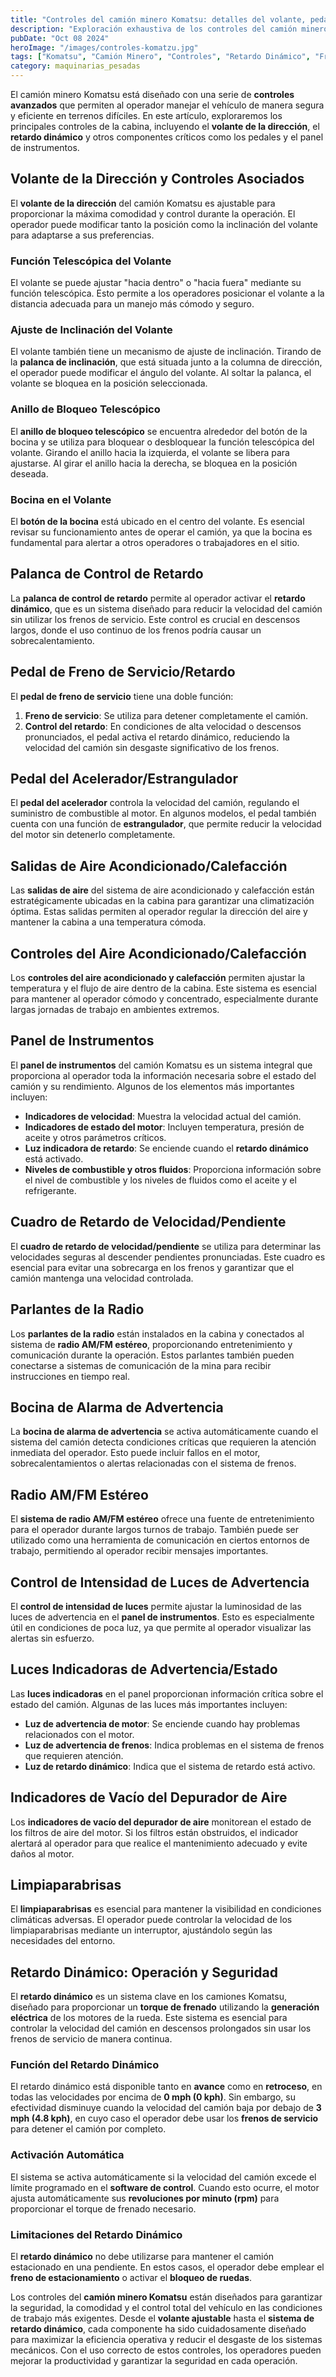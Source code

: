 ```yaml
---
title: "Controles del camión minero Komatsu: detalles del volante, pedales y retardo dinámico"
description: "Exploración exhaustiva de los controles del camión minero Komatsu, desde el volante ajustable hasta el sistema de retardo dinámico y el panel de instrumentos, garantizando el control total y la seguridad en la operación de maquinaria pesada"
pubDate: "Oct 08 2024"
heroImage: "/images/controles-komatzu.jpg"
tags: ["Komatsu", "Camión Minero", "Controles", "Retardo Dinámico", "Frenos"]
category: maquinarias_pesadas
---
```


El camión minero Komatsu está diseñado con una serie de **controles avanzados** que permiten al operador manejar el vehículo de manera segura y eficiente en terrenos difíciles. En este artículo, exploraremos los principales controles de la cabina, incluyendo el **volante de la dirección**, el **retardo dinámico** y otros componentes críticos como los pedales y el panel de instrumentos.

## Volante de la Dirección y Controles Asociados

El **volante de la dirección** del camión Komatsu es ajustable para proporcionar la máxima comodidad y control durante la operación. El operador puede modificar tanto la posición como la inclinación del volante para adaptarse a sus preferencias.

### Función Telescópica del Volante

El volante se puede ajustar "hacia dentro" o "hacia fuera" mediante su función telescópica. Esto permite a los operadores posicionar el volante a la distancia adecuada para un manejo más cómodo y seguro.

### Ajuste de Inclinación del Volante

El volante también tiene un mecanismo de ajuste de inclinación. Tirando de la **palanca de inclinación**, que está situada junto a la columna de dirección, el operador puede modificar el ángulo del volante. Al soltar la palanca, el volante se bloquea en la posición seleccionada.

### Anillo de Bloqueo Telescópico

El **anillo de bloqueo telescópico** se encuentra alrededor del botón de la bocina y se utiliza para bloquear o desbloquear la función telescópica del volante. Girando el anillo hacia la izquierda, el volante se libera para ajustarse. Al girar el anillo hacia la derecha, se bloquea en la posición deseada.

### Bocina en el Volante

El **botón de la bocina** está ubicado en el centro del volante. Es esencial revisar su funcionamiento antes de operar el camión, ya que la bocina es fundamental para alertar a otros operadores o trabajadores en el sitio.

## Palanca de Control de Retardo

La **palanca de control de retardo** permite al operador activar el **retardo dinámico**, que es un sistema diseñado para reducir la velocidad del camión sin utilizar los frenos de servicio. Este control es crucial en descensos largos, donde el uso continuo de los frenos podría causar un sobrecalentamiento.

## Pedal de Freno de Servicio/Retardo

El **pedal de freno de servicio** tiene una doble función:

1. **Freno de servicio**: Se utiliza para detener completamente el camión.
2. **Control del retardo**: En condiciones de alta velocidad o descensos pronunciados, el pedal activa el retardo dinámico, reduciendo la velocidad del camión sin desgaste significativo de los frenos.

## Pedal del Acelerador/Estrangulador

El **pedal del acelerador** controla la velocidad del camión, regulando el suministro de combustible al motor. En algunos modelos, el pedal también cuenta con una función de **estrangulador**, que permite reducir la velocidad del motor sin detenerlo completamente.

## Salidas de Aire Acondicionado/Calefacción

Las **salidas de aire** del sistema de aire acondicionado y calefacción están estratégicamente ubicadas en la cabina para garantizar una climatización óptima. Estas salidas permiten al operador regular la dirección del aire y mantener la cabina a una temperatura cómoda.

## Controles del Aire Acondicionado/Calefacción

Los **controles del aire acondicionado y calefacción** permiten ajustar la temperatura y el flujo de aire dentro de la cabina. Este sistema es esencial para mantener al operador cómodo y concentrado, especialmente durante largas jornadas de trabajo en ambientes extremos.

## Panel de Instrumentos

El **panel de instrumentos** del camión Komatsu es un sistema integral que proporciona al operador toda la información necesaria sobre el estado del camión y su rendimiento. Algunos de los elementos más importantes incluyen:

- **Indicadores de velocidad**: Muestra la velocidad actual del camión.
- **Indicadores de estado del motor**: Incluyen temperatura, presión de aceite y otros parámetros críticos.
- **Luz indicadora de retardo**: Se enciende cuando el **retardo dinámico** está activado.
- **Niveles de combustible y otros fluidos**: Proporciona información sobre el nivel de combustible y los niveles de fluidos como el aceite y el refrigerante.

## Cuadro de Retardo de Velocidad/Pendiente

El **cuadro de retardo de velocidad/pendiente** se utiliza para determinar las velocidades seguras al descender pendientes pronunciadas. Este cuadro es esencial para evitar una sobrecarga en los frenos y garantizar que el camión mantenga una velocidad controlada.

## Parlantes de la Radio

Los **parlantes de la radio** están instalados en la cabina y conectados al sistema de **radio AM/FM estéreo**, proporcionando entretenimiento y comunicación durante la operación. Estos parlantes también pueden conectarse a sistemas de comunicación de la mina para recibir instrucciones en tiempo real.

## Bocina de Alarma de Advertencia

La **bocina de alarma de advertencia** se activa automáticamente cuando el sistema del camión detecta condiciones críticas que requieren la atención inmediata del operador. Esto puede incluir fallos en el motor, sobrecalentamientos o alertas relacionadas con el sistema de frenos.

## Radio AM/FM Estéreo

El **sistema de radio AM/FM estéreo** ofrece una fuente de entretenimiento para el operador durante largos turnos de trabajo. También puede ser utilizado como una herramienta de comunicación en ciertos entornos de trabajo, permitiendo al operador recibir mensajes importantes.

## Control de Intensidad de Luces de Advertencia

El **control de intensidad de luces** permite ajustar la luminosidad de las luces de advertencia en el **panel de instrumentos**. Esto es especialmente útil en condiciones de poca luz, ya que permite al operador visualizar las alertas sin esfuerzo.

## Luces Indicadoras de Advertencia/Estado

Las **luces indicadoras** en el panel proporcionan información crítica sobre el estado del camión. Algunas de las luces más importantes incluyen:

- **Luz de advertencia de motor**: Se enciende cuando hay problemas relacionados con el motor.
- **Luz de advertencia de frenos**: Indica problemas en el sistema de frenos que requieren atención.
- **Luz de retardo dinámico**: Indica que el sistema de retardo está activo.

## Indicadores de Vacío del Depurador de Aire

Los **indicadores de vacío del depurador de aire** monitorean el estado de los filtros de aire del motor. Si los filtros están obstruidos, el indicador alertará al operador para que realice el mantenimiento adecuado y evite daños al motor.

## Limpiaparabrisas

El **limpiaparabrisas** es esencial para mantener la visibilidad en condiciones climáticas adversas. El operador puede controlar la velocidad de los limpiaparabrisas mediante un interruptor, ajustándolo según las necesidades del entorno.

## Retardo Dinámico: Operación y Seguridad

El **retardo dinámico** es un sistema clave en los camiones Komatsu, diseñado para proporcionar un **torque de frenado** utilizando la **generación eléctrica** de los motores de la rueda. Este sistema es esencial para controlar la velocidad del camión en descensos prolongados sin usar los frenos de servicio de manera continua.

### Función del Retardo Dinámico

El retardo dinámico está disponible tanto en **avance** como en **retroceso**, en todas las velocidades por encima de **0 mph (0 kph)**. Sin embargo, su efectividad disminuye cuando la velocidad del camión baja por debajo de **3 mph (4.8 kph)**, en cuyo caso el operador debe usar los **frenos de servicio** para detener el camión por completo.

### Activación Automática

El sistema se activa automáticamente si la velocidad del camión excede el límite programado en el **software de control**. Cuando esto ocurre, el motor ajusta automáticamente sus **revoluciones por minuto (rpm)** para proporcionar el torque de frenado necesario.

### Limitaciones del Retardo Dinámico

El **retardo dinámico** no debe utilizarse para mantener el camión estacionado en una pendiente. En estos casos, el operador debe emplear el **freno de estacionamiento** o activar el **bloqueo de ruedas**.

Los controles del **camión minero Komatsu** están diseñados para garantizar la seguridad, la comodidad y el control total del vehículo en las condiciones de trabajo más exigentes. Desde el **volante ajustable** hasta el **sistema de retardo dinámico**, cada componente ha sido cuidadosamente diseñado para maximizar la eficiencia operativa y reducir el desgaste de los sistemas mecánicos. Con el uso correcto de estos controles, los operadores pueden mejorar la productividad y garantizar la seguridad en cada operación.
